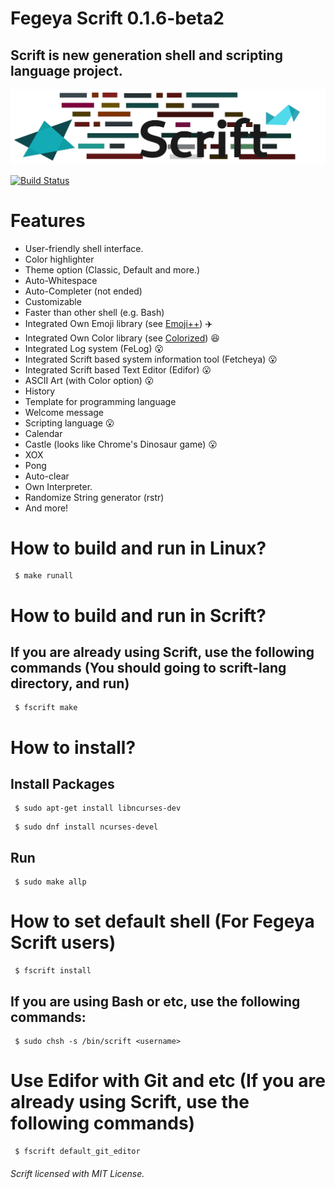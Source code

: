 # Fegeya Scrift 0.1.6-beta2

## Scrift is new generation shell and scripting language project.

![Scrift](docs/resource/ScriftBannerLight.jpg)

[![Build Status](https://dev.azure.com/ferhatgectao/scrift-lang/_apis/build/status/FerhatGec.scrift-lang?branchName=master)](https://dev.azure.com/ferhatgectao/scrift-lang/_build/latest?definitionId=1&branchName=master)

# Features 
- User-friendly shell interface.
- Color highlighter
- Theme option (Classic, Default and more.)
- Auto-Whitespace
- Auto-Completer (not ended)
- Customizable
- Faster than other shell (e.g. Bash)
- Integrated Own Emoji library (see [Emoji++](https://github.com/FerhatGec/emojiplusplus)) :airplane:
- Integrated Own Color library (see [Colorized](https://github.com/FerhatGec/colorized)) :satisfied:
- Integrated Log system (FeLog) :open_mouth:
- Integrated Scrift based system information tool (Fetcheya) :open_mouth:
- Integrated Scrift based Text Editor (Edifor) :open_mouth:
- ASCII Art (with Color option) :open_mouth:
- History 
- Template for programming language
- Welcome message 
- Scripting language :open_mouth:
- Calendar 
- Castle (looks like Chrome's Dinosaur game) :open_mouth:
- XOX 
- Pong
- Auto-clear
- Own Interpreter.
- Randomize String generator (rstr)
- And more!

# How to build and run in Linux?

```
 $ make runall 
```
# How to build and run in Scrift?
## If you are already using Scrift, use the following commands (You should going to scrift-lang directory, and run)

```
 $ fscrift make
```

# How to install?
## Install Packages

```
 $ sudo apt-get install libncurses-dev 
```
```
 $ sudo dnf install ncurses-devel
```

## Run
```
 $ sudo make allp
```

# How to set default shell (For Fegeya Scrift users)

```
 $ fscrift install
```

## If you are using Bash or etc, use the following commands:

```
 $ sudo chsh -s /bin/scrift <username>
```


# Use Edifor with Git and etc (If you are already using Scrift, use the following commands)
```
 $ fscrift default_git_editor
```

###### Scrift licensed with MIT License.
